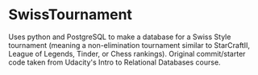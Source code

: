 # SwissTournament
Uses python and PostgreSQL to make a database for a Swiss Style tournament (meaning a non-elimination tournament similar to StarCraftII, League of Legends, Tinder, or Chess rankings).
Original commit/starter code taken from Udacity's Intro to Relational Databases course.
